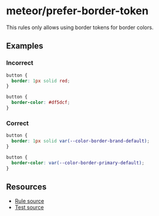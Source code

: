 # meteor/prefer-border-token

This rules only allows using border tokens for border colors.

## Examples

### Incorrect

```css
button {
  border: 1px solid red;
}
```

```css
button {
  border-color: #df5dcf;
}
```

### Correct

```css
button {
  border: 1px solid var(--color-border-brand-default);
}
```

```css
button {
  border-color: var(--color-border-primary-default);
}
```

## Resources

- [Rule source](https://github.com/onlishop/meteor/blob/main/packages/stylelint-plugin-meteor/src/rules/prefer-border-token/index.ts)
- [Test source](https://github.com/onlishop/meteor/blob/main/packages/stylelint-plugin-meteor/src/rules/prefer-border-token/prefer-border-token.test.ts)
